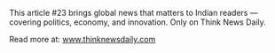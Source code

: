 This article #23 brings global news that matters to Indian readers — covering politics, economy, and innovation. Only on Think News Daily.

Read more at: www.thinknewsdaily.com